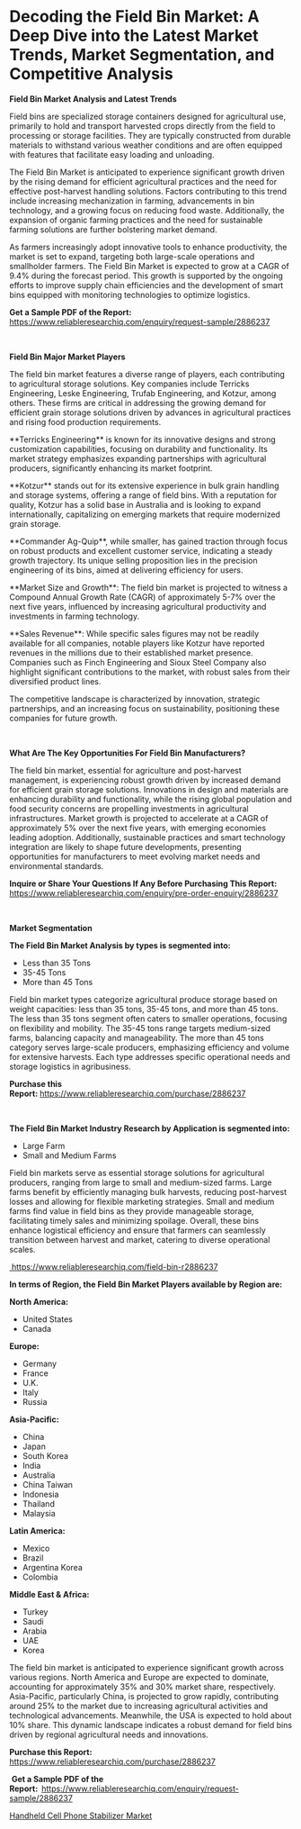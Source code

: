 <p><h1>Decoding the Field Bin Market: A Deep Dive into the Latest Market Trends, Market Segmentation, and Competitive Analysis</h1></p><p><strong>Field Bin Market Analysis and Latest Trends</strong></p>
<p><p>Field bins are specialized storage containers designed for agricultural use, primarily to hold and transport harvested crops directly from the field to processing or storage facilities. They are typically constructed from durable materials to withstand various weather conditions and are often equipped with features that facilitate easy loading and unloading.</p><p>The Field Bin Market is anticipated to experience significant growth driven by the rising demand for efficient agricultural practices and the need for effective post-harvest handling solutions. Factors contributing to this trend include increasing mechanization in farming, advancements in bin technology, and a growing focus on reducing food waste. Additionally, the expansion of organic farming practices and the need for sustainable farming solutions are further bolstering market demand.</p><p>As farmers increasingly adopt innovative tools to enhance productivity, the market is set to expand, targeting both large-scale operations and smallholder farmers. The Field Bin Market is expected to grow at a CAGR of 9.4% during the forecast period. This growth is supported by the ongoing efforts to improve supply chain efficiencies and the development of smart bins equipped with monitoring technologies to optimize logistics.</p></p>
<p><strong>Get a Sample PDF of the Report:&nbsp;</strong> <a href="https://www.reliableresearchiq.com/enquiry/request-sample/2886237?utm_campaign=2802&utm_medium=2&utm_source=Github&utm_content=ia&utm_term=13032025&utm_id=field-bin">https://www.reliableresearchiq.com/enquiry/request-sample/2886237</a></p>
<p>&nbsp;</p>
<p><strong>Field Bin Major Market Players</strong></p>
<p><p>The field bin market features a diverse range of players, each contributing to agricultural storage solutions. Key companies include Terricks Engineering, Leske Engineering, Trufab Engineering, and Kotzur, among others. These firms are critical in addressing the growing demand for efficient grain storage solutions driven by advances in agricultural practices and rising food production requirements.</p><p>**Terricks Engineering** is known for its innovative designs and strong customization capabilities, focusing on durability and functionality. Its market strategy emphasizes expanding partnerships with agricultural producers, significantly enhancing its market footprint. </p><p>**Kotzur** stands out for its extensive experience in bulk grain handling and storage systems, offering a range of field bins. With a reputation for quality, Kotzur has a solid base in Australia and is looking to expand internationally, capitalizing on emerging markets that require modernized grain storage.</p><p>**Commander Ag-Quip**, while smaller, has gained traction through focus on robust products and excellent customer service, indicating a steady growth trajectory. Its unique selling proposition lies in the precision engineering of its bins, aimed at delivering efficiency for users.</p><p>**Market Size and Growth**: The field bin market is projected to witness a Compound Annual Growth Rate (CAGR) of approximately 5-7% over the next five years, influenced by increasing agricultural productivity and investments in farming technology.</p><p>**Sales Revenue**: While specific sales figures may not be readily available for all companies, notable players like Kotzur have reported revenues in the millions due to their established market presence. Companies such as Finch Engineering and Sioux Steel Company also highlight significant contributions to the market, with robust sales from their diversified product lines.</p><p>The competitive landscape is characterized by innovation, strategic partnerships, and an increasing focus on sustainability, positioning these companies for future growth.</p></p>
<p>&nbsp;</p>
<p><strong>What Are The Key Opportunities For Field Bin Manufacturers?</strong></p>
<p><p>The field bin market, essential for agriculture and post-harvest management, is experiencing robust growth driven by increased demand for efficient grain storage solutions. Innovations in design and materials are enhancing durability and functionality, while the rising global population and food security concerns are propelling investments in agricultural infrastructures. Market growth is projected to accelerate at a CAGR of approximately 5% over the next five years, with emerging economies leading adoption. Additionally, sustainable practices and smart technology integration are likely to shape future developments, presenting opportunities for manufacturers to meet evolving market needs and environmental standards.</p></p>
<p><strong>Inquire or Share Your Questions If Any Before Purchasing This Report:</strong> <a href="https://www.reliableresearchiq.com/enquiry/pre-order-enquiry/2886237?utm_campaign=2802&utm_medium=2&utm_source=Github&utm_content=ia&utm_term=13032025&utm_id=field-bin">https://www.reliableresearchiq.com/enquiry/pre-order-enquiry/2886237</a></p>
<p>&nbsp;</p>
<p><strong>Market Segmentation</strong></p>
<p><strong>The Field Bin Market Analysis by types is segmented into:</strong></p>
<p><ul><li>Less than 35 Tons</li><li>35-45 Tons</li><li>More than 45 Tons</li></ul></p>
<p><p>Field bin market types categorize agricultural produce storage based on weight capacities: less than 35 tons, 35-45 tons, and more than 45 tons. The less than 35 tons segment often caters to smaller operations, focusing on flexibility and mobility. The 35-45 tons range targets medium-sized farms, balancing capacity and manageability. The more than 45 tons category serves large-scale producers, emphasizing efficiency and volume for extensive harvests. Each type addresses specific operational needs and storage logistics in agribusiness.</p></p>
<p><strong>Purchase this Report:&nbsp;</strong><a href="https://www.reliableresearchiq.com/purchase/2886237?utm_campaign=2802&utm_medium=2&utm_source=Github&utm_content=ia&utm_term=13032025&utm_id=field-bin">https://www.reliableresearchiq.com/purchase/2886237</a></p>
<p>&nbsp;</p>
<p><strong>The Field Bin Market Industry Research by Application is segmented into:</strong></p>
<p><ul><li>Large Farm</li><li>Small and Medium Farms</li></ul></p>
<p><p>Field bin markets serve as essential storage solutions for agricultural producers, ranging from large to small and medium-sized farms. Large farms benefit by efficiently managing bulk harvests, reducing post-harvest losses and allowing for flexible marketing strategies. Small and medium farms find value in field bins as they provide manageable storage, facilitating timely sales and minimizing spoilage. Overall, these bins enhance logistical efficiency and ensure that farmers can seamlessly transition between harvest and market, catering to diverse operational scales.</p></p>
<p><a href="https://www.reliableresearchiq.com/field-bin-r2886237?utm_campaign=2802&utm_medium=2&utm_source=Github&utm_content=ia&utm_term=13032025&utm_id=field-bin">&nbsp;https://www.reliableresearchiq.com/field-bin-r2886237</a></p>
<p><strong>In terms of Region, the Field Bin Market Players available by Region are:</strong></p>
<p>
    <p> <strong> North America: </strong>
        <ul>
            <li>United States</li>
            <li>Canada</li>
        </ul>
        </p> 
    <p> <strong> Europe: </strong>
        <ul>
            <li>Germany</li>
            <li>France</li>
            <li>U.K.</li>
            <li>Italy</li>
            <li>Russia</li>
        </ul>
        </p> 
    <p> <strong> Asia-Pacific: </strong>
        <ul>
            <li>China</li>
            <li>Japan</li>
            <li>South Korea</li>
            <li>India</li>
            <li>Australia</li>
            <li>China Taiwan</li>
            <li>Indonesia</li>
            <li>Thailand</li>
            <li>Malaysia</li>
        </ul>
        </p> 
    <p> <strong> Latin America: </strong>
        <ul>
            <li>Mexico</li>
            <li>Brazil</li>
            <li>Argentina Korea</li>
            <li>Colombia</li>
        </ul>
        </p> 
    <p> <strong> Middle East & Africa: </strong>
        <ul>
            <li>Turkey</li>
            <li>Saudi</li>
            <li>Arabia</li>
            <li>UAE</li>
            <li>Korea</li>
        </ul>
    </p>
    </p>
<p><p>The field bin market is anticipated to experience significant growth across various regions. North America and Europe are expected to dominate, accounting for approximately 35% and 30% market share, respectively. Asia-Pacific, particularly China, is projected to grow rapidly, contributing around 25% to the market due to increasing agricultural activities and technological advancements. Meanwhile, the USA is expected to hold about 10% share. This dynamic landscape indicates a robust demand for field bins driven by regional agricultural needs and innovations.</p></p>
<p><strong>Purchase this Report: </strong><a href="https://www.reliableresearchiq.com/purchase/2886237?utm_campaign=2802&utm_medium=2&utm_source=Github&utm_content=ia&utm_term=13032025&utm_id=field-bin">https://www.reliableresearchiq.com/purchase/2886237</a></p>
<p>&nbsp;<strong>Get a Sample PDF of the Report:&nbsp;&nbsp;</strong><a href="https://www.reliableresearchiq.com/enquiry/request-sample/2886237?utm_campaign=2802&utm_medium=2&utm_source=Github&utm_content=ia&utm_term=13032025&utm_id=field-bin">https://www.reliableresearchiq.com/enquiry/request-sample/2886237</a></p>
<p><strong></strong></p>
<p><p><a href="https://github.com/mookiesville/Market-Research-Report-List-1/blob/main/handheld-cell-phone-stabilizer-market.md?utm_campaign=2802&utm_medium=2&utm_source=Github&utm_content=ia&utm_term=13032025&utm_id=field-bin">Handheld Cell Phone Stabilizer Market</a></p></p>